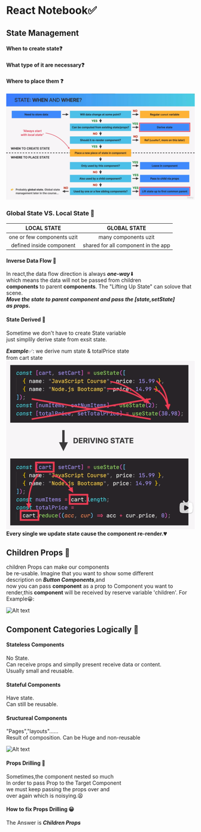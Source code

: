 # React Notebook✅

## State Management

#### When to create state❓

#### What type of it are necessary❓

#### Where to place them ❓

![Alt Answers](image.png)

### Global State VS. Local State 🤔

|        LOCAL STATE         |            GLOBAL STATE             |
| :------------------------: | :---------------------------------: |
| one or few components uzit |        many components uzit         |
|  defined inside component  | shared for all component in the app |

#### Inverse Data Flow 🤔

In react,the data flow direction is always **_one-way_**⬇  
which means the data will not be passed from children  
**components** to parent **components**.
The "Lifting Up State" can solove that scene.  
**_Move the state to parent component and pass the [state,setState]  
as props._**

#### State Derived 🤔

Sometime we don't have to create State variable  
just simplily derive state from exsit state.

**_Example_**✅: we derive num state & totalPrice state  
from cart state
![Alt text](image-1.png)  
**Every single we update state cause the component re-render.💔**

## Children Props 🤔

children Props can make our components  
be re-usable.
Imagine that you want to show some different  
description on **_Button Components_**,and  
now you can pass **component** as a prop to Component you want to render,this **component** will be received by reserve variable 'children'.
For Example😀:

![Alt text](image-5.png)

## Component Categories Logically 🤔

#### Stateless Components

No State.  
Can receive props and simplly present receive data or content.  
Usually small and reusable.

#### Stateful Components

Have state.  
Can still be reusable.

#### Sructureal Components

"Pages","layouts"......  
Result of composition.
Can be Huge and non-reusable

![Alt text](image-4.png)

#### Props Drilling 🤔

Sometimes,the component nested so much  
In order to pass Prop to the Target Component  
we must keep passing the props over and  
over again which is noisying.😫

#### How to fix Props Drilling 😀

The Answer is **_Children Props_**

